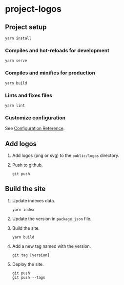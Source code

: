 # project-logos

## Project setup

```
yarn install
```

### Compiles and hot-reloads for development

```
yarn serve
```

### Compiles and minifies for production

```
yarn build
```

### Lints and fixes files

```
yarn lint
```

### Customize configuration

See [Configuration Reference](https://cli.vuejs.org/config/).

## Add logos

1. Add logos (png or svg) to the `public/logos` directory.

1. Push to github.

    ```
    git push
    ```

## Build the site

1. Update indexes data.

    ```
    yarn index
    ```

1. Update the version in `package.json` file.

1. Build the site.

    ```
    yarn build
    ```
1. Add a new tag named with the version.

   ```
   git tag [version]
   ```

1. Deploy the site.

   ```
   git push
   git push --tags
   ```